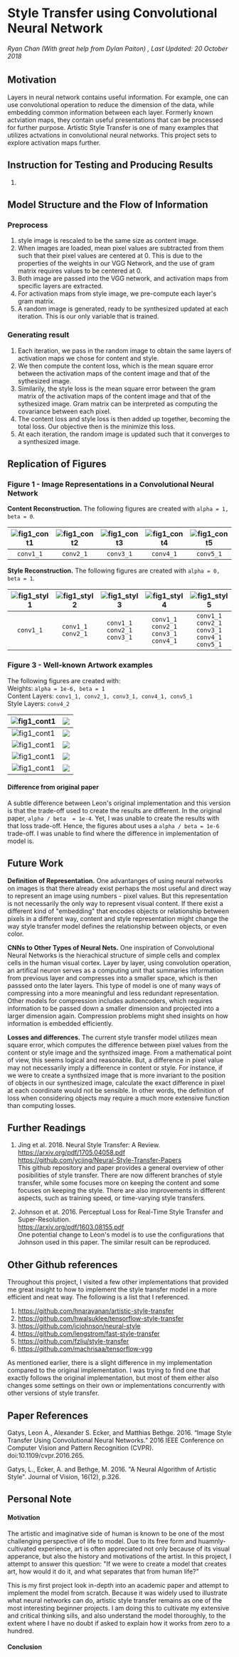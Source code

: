 # Style Transfer using Convolutional Neural Network
###### Ryan Chan (With great help from Dylan Paiton) , Last Updated: 20 October 2018

## Motivation
Layers in neural network contains useful information. For example, one can use convolutional operation to reduce the dimension of the data, while embedding common information between each layer. Formerly known actviation maps, they contain useful presentations that can be processed for further purpose. Artistic Style Transfer is one of many examples that utilizes actvations in convolutional neural networks. This project sets to explore activation maps further. 

## Instruction for Testing and Producing Results
1. 


## Model Structure and the Flow of Information
### Preprocess
1. style image is rescaled to be the same size as content image. 
2. When images are loaded, mean pixel values are subtracted from them such that their pixel values are centered at 0. This is due to the properties of the weights in our VGG Network, and the use of gram matrix requires values to be centered at 0. 
3. Both image are passed into the VGG network, and activation maps from specific layers are extracted. 
4. For activation maps from style image, we pre-compute each layer's gram matrix.
5. A random image is generated, ready to be synthesized updated at each iteration. This is our only variable that is trained. 

### Generating result
1. Each iteration, we pass in the random image to obtain the same layers of activation maps we chose for content and style.
2. We then compute the content loss, which is the mean square error between the activation maps of the content image and that of the sythesized image.
3. Similarily, the style loss is the mean square error between the gram matrix of the activation maps of the content image and that of the sythesized image. Gram matrix can be interpreted as computing the covariance between each pixel. 
4. The content loss and style loss is then added up together, becoming the total loss. Our objective then is the minimize this loss. 
5. At each iteration, the random image is updated such that it converges to a synthesized image. 

## Replication of Figures
### Figure 1 - Image Representations in a Convolutional Neural Network

**Content Reconstruction.**
The following figures are created with `alpha = 1, beta = 0`.

|<img src="images/figures/fig1/cont1.jpg" alt="fig1_cont1">|<img src="images/figures/fig1/cont2.jpg" alt="fig1_cont2">|<img src="images/figures/fig1/cont3.jpg" alt="fig1_cont3">|<img src="images/figures/fig1/cont4.jpg" alt="fig1_cont4">|<img src="images/figures/fig1/cont5.jpg" alt="fig1_cont5">|
|:---:|:---:|:---:|:---:|:---:|
|`conv1_1`|`conv2_1`|`conv3_1`|`conv4_1`|`conv5_1`|

**Style Reconstruction.**
The following figures are created with `alpha = 0, beta = 1`.

|<img src="images/figures/fig1/styl1.jpg" alt="fig1_styl1">|<img src="images/figures/fig1/styl2.jpg" alt="fig1_styl2">|<img src="images/figures/fig1/styl3.jpg" alt="fig1_styl3">|<img src="images/figures/fig1/styl4.jpg" alt="fig1_styl4">|<img src="images/figures/fig1/styl5.jpg" alt="fig1_styl5">|
|:---:|:---:|:---:|:---:|:---:|
|`conv1_1`|`conv1_1`<br>`conv2_1`|`conv1_1`<br>`conv2_1`<br>`conv3_1`|`conv1_1`<br>`conv2_1`<br>`conv3_1`<br>`conv4_1`|`conv1_1`<br>`conv2_1`<br>`conv3_1`<br>`conv4_1`<br>`conv5_1`|

### Figure 3 - Well-known Artwork examples
The following figures are created with: <br>
Weights:  `alpha = 1e-6, beta = 1` <br>
Content Layers: `conv1_1, conv2_1, conv3_1, conv4_1, conv5_1`<br>
Style Layers: `conv4_2`<br>

|<img src="images/figures/fig2/shipwreck.jpg" alt="fig1_cont1">|<img src="images/style/shipwreck.jpg">|
|:---:|:---:|
|<img src="images/figures/fig2/starry_night.jpg" alt="fig1_cont1">|<img src="images/style/starry_night.jpg">|
|<img src="images/figures/fig2/scream.jpg" alt="fig1_cont1">|<img src="images/style/scream.jpg">|
|<img src="images/figures/fig2/femme_nue_assise.jpg" alt="fig1_cont1">|<img src="images/style/assise.jpg">|
|<img src="images/figures/fig2/composition.jpg" alt="fig1_cont1">|<img src="images/style/composition.jpg">|

#### Difference from original paper
A subtle difference between Leon's original implementation and this version is that the trade-off used to create the results are different. In the original paper, `alpha / beta  = 1e-4`. Yet, I was unable to create the results with that loss trade-off. Hence, the figures about uses a `alpha / beta = 1e-6` trade-off. I was unable to find where the difference in implementation of model is. 


## Future Work
**Definition of Representation.** One advantanges of using neural networks on images is that there already exist perhaps the most useful and direct way to represent an image using numbers - pixel values. But this representation is not necessarily the only way to represent visual content. If there exist a different kind of "embedding" that encodes objects or relationship between pixels in a different way, content and style representation might change the way style transfer model defines the relationship between objects, or even color. 

**CNNs to Other Types of Neural Nets.** One inspiration of Convolutional Neural Networks is the hierachical structure of simple cells and complex cells in the human visual cortex. Layer by layer, using convolution operation, an artifical neuron serves as a computing unit that summaries information from previous layer and compresses into a smaller space, which is then passsed onto the later layers. This type of model is one of many ways of compressing into a more meaningful and less redundant representation. Other models for compression includes autoencoders, which requires information to be passed down a smaller dimension and projected into a larger dimension again. Compression problems might shed insights on how information is embedded efficiently. 

**Losses and differences.** The current style transfer model utilizes mean square error, which computes the difference between pixel values from the content or style image and the synthsized image. From a mathematical point of view, this seems logical and reasonable. But, a difference in pixel value may not necessarily imply a difference in content or style. For instance, if we were to create a synthsized image that is more invariant to the position of objects in our synthesized image, calculate the exact difference in pixel at each coordinate would not be sensible. In other words, the definition of loss when considering objects may require a much more extensive function than computing losses. 

## Further Readings
1. Jing et al. 2018. Neural Style Transfer: A Review. <br>
https://arxiv.org/pdf/1705.04058.pdf <br>
https://github.com/ycjing/Neural-Style-Transfer-Papers <br> 
This github repository and paper provides a general overview of other posibilities of style transfer. There are now different branches of style transfer, while some focuses more on keeping the content and some focuses on keeping the style. There are also improvements in different aspects, such as training speed, or time-varying style transfers. 

2. Johnson et at. 2016. Perceptual Loss for Real-Time Style Transfer and Super-Resolution. <br>
https://arxiv.org/pdf/1603.08155.pdf<br>
One potential change to Leon's model is to use the configurations that Johnson used in this paper. The similar result can be reproduced. 

## Other Github references
Throughout this project, I visited a few other implementations that provided me great insight to how to implement the style transfer model in a more efficient and neat way. The following is a list that I referenced. 

1. https://github.com/hnarayanan/artistic-style-transfer
2. https://github.com/hwalsuklee/tensorflow-style-transfer
3. https://github.com/jcjohnson/neural-style
4. https://github.com/lengstrom/fast-style-transfer
5. https://github.com/fzliu/style-transfer
6. https://github.com/machrisaa/tensorflow-vgg


As mentioned earlier, there is a slight difference in my implementation compared to the original implementation. I was trying to find one that exactly follows the original implementation, but most of them either also changes some settings on their own or implementations concurrently with other versions of style transfer.


## Paper References
Gatys, Leon A., Alexander S. Ecker, and Matthias Bethge. 2016. “Image Style Transfer Using Convolutional Neural Networks.” 2016 IEEE Conference on Computer Vision and Pattern Recognition (CVPR). doi:10.1109/cvpr.2016.265.

Gatys, L., Ecker, A. and Bethge, M. 2016. "A Neural Algorithm of Artistic Style". Journal of Vision, 16(12), p.326.

## Personal Note
#### Motivation
The artistic and imaginative side of human is known to be one of the most challenging perspective of life to model. Due to its free form and huamnly-cultivated experience, art is often appreciated not only because of its visual apperance, but also the history and motivations of the artist. In this project, I attempt to answer this question: "If we were to create a model that creates art, how would it do it, and what separates that from human life?" 

This is my first project look in-depth into an academic paper and attempt to implement the model from scratch. Because it was widely used to illustrate what neural networks can do, artistic style transfer remains as one of the most interesting beginner projects. I am doing this to cultivate my extensive and critical thinking sills, and also understand the model thoroughly, to the extent where I have no doubt if asked to explain how it works from zero to a hundred. 

#### Conclusion
